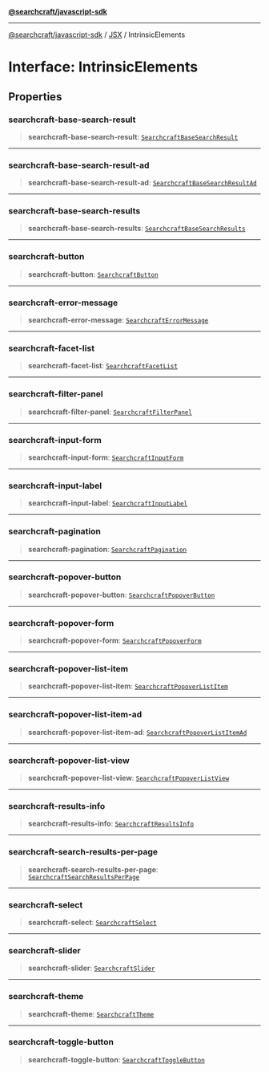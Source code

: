 [**@searchcraft/javascript-sdk**](/reference/sdk/js-vanilla/README.md)

***

[@searchcraft/javascript-sdk](/reference/sdk/js-vanilla/globals.md) / [JSX](/reference/sdk/js-vanilla/namespaces/JSX/README.md) / IntrinsicElements

# Interface: IntrinsicElements

## Properties

### searchcraft-base-search-result

> **searchcraft-base-search-result**: [`SearchcraftBaseSearchResult`](/reference/sdk/js-vanilla/namespaces/JSX/interfaces/SearchcraftBaseSearchResult.md)

***

### searchcraft-base-search-result-ad

> **searchcraft-base-search-result-ad**: [`SearchcraftBaseSearchResultAd`](/reference/sdk/js-vanilla/namespaces/JSX/interfaces/SearchcraftBaseSearchResultAd.md)

***

### searchcraft-base-search-results

> **searchcraft-base-search-results**: [`SearchcraftBaseSearchResults`](/reference/sdk/js-vanilla/namespaces/JSX/interfaces/SearchcraftBaseSearchResults.md)

***

### searchcraft-button

> **searchcraft-button**: [`SearchcraftButton`](/reference/sdk/js-vanilla/namespaces/JSX/interfaces/SearchcraftButton.md)

***

### searchcraft-error-message

> **searchcraft-error-message**: [`SearchcraftErrorMessage`](/reference/sdk/js-vanilla/namespaces/JSX/interfaces/SearchcraftErrorMessage.md)

***

### searchcraft-facet-list

> **searchcraft-facet-list**: [`SearchcraftFacetList`](/reference/sdk/js-vanilla/namespaces/JSX/interfaces/SearchcraftFacetList.md)

***

### searchcraft-filter-panel

> **searchcraft-filter-panel**: [`SearchcraftFilterPanel`](/reference/sdk/js-vanilla/namespaces/JSX/interfaces/SearchcraftFilterPanel.md)

***

### searchcraft-input-form

> **searchcraft-input-form**: [`SearchcraftInputForm`](/reference/sdk/js-vanilla/namespaces/JSX/interfaces/SearchcraftInputForm.md)

***

### searchcraft-input-label

> **searchcraft-input-label**: [`SearchcraftInputLabel`](/reference/sdk/js-vanilla/namespaces/JSX/interfaces/SearchcraftInputLabel.md)

***

### searchcraft-pagination

> **searchcraft-pagination**: [`SearchcraftPagination`](/reference/sdk/js-vanilla/namespaces/JSX/interfaces/SearchcraftPagination.md)

***

### searchcraft-popover-button

> **searchcraft-popover-button**: [`SearchcraftPopoverButton`](/reference/sdk/js-vanilla/namespaces/JSX/interfaces/SearchcraftPopoverButton.md)

***

### searchcraft-popover-form

> **searchcraft-popover-form**: [`SearchcraftPopoverForm`](/reference/sdk/js-vanilla/namespaces/JSX/interfaces/SearchcraftPopoverForm.md)

***

### searchcraft-popover-list-item

> **searchcraft-popover-list-item**: [`SearchcraftPopoverListItem`](/reference/sdk/js-vanilla/namespaces/JSX/interfaces/SearchcraftPopoverListItem.md)

***

### searchcraft-popover-list-item-ad

> **searchcraft-popover-list-item-ad**: [`SearchcraftPopoverListItemAd`](/reference/sdk/js-vanilla/namespaces/JSX/interfaces/SearchcraftPopoverListItemAd.md)

***

### searchcraft-popover-list-view

> **searchcraft-popover-list-view**: [`SearchcraftPopoverListView`](/reference/sdk/js-vanilla/namespaces/JSX/interfaces/SearchcraftPopoverListView.md)

***

### searchcraft-results-info

> **searchcraft-results-info**: [`SearchcraftResultsInfo`](/reference/sdk/js-vanilla/namespaces/JSX/interfaces/SearchcraftResultsInfo.md)

***

### searchcraft-search-results-per-page

> **searchcraft-search-results-per-page**: [`SearchcraftSearchResultsPerPage`](/reference/sdk/js-vanilla/namespaces/JSX/interfaces/SearchcraftSearchResultsPerPage.md)

***

### searchcraft-select

> **searchcraft-select**: [`SearchcraftSelect`](/reference/sdk/js-vanilla/namespaces/JSX/interfaces/SearchcraftSelect.md)

***

### searchcraft-slider

> **searchcraft-slider**: [`SearchcraftSlider`](/reference/sdk/js-vanilla/namespaces/JSX/interfaces/SearchcraftSlider.md)

***

### searchcraft-theme

> **searchcraft-theme**: [`SearchcraftTheme`](/reference/sdk/js-vanilla/namespaces/JSX/interfaces/SearchcraftTheme.md)

***

### searchcraft-toggle-button

> **searchcraft-toggle-button**: [`SearchcraftToggleButton`](/reference/sdk/js-vanilla/namespaces/JSX/interfaces/SearchcraftToggleButton.md)
